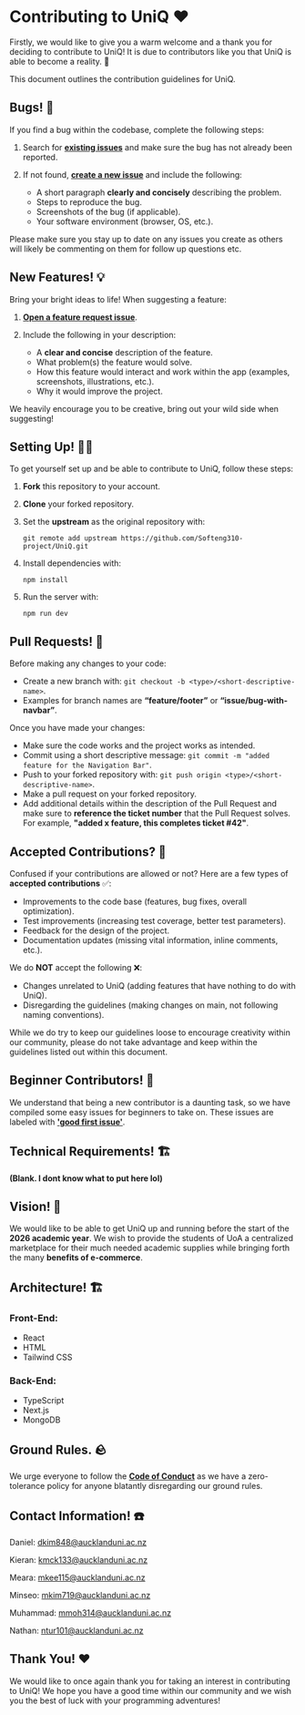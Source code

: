 # Contributing to UniQ ❤️

Firstly, we would like to give you a warm welcome and a thank you for deciding to contribute to UniQ! It is due to contributors like you that UniQ is able to become a reality. 🎉

This document outlines the contribution guidelines for UniQ.

## Bugs! 🐛

If you find a bug within the codebase, complete the following steps:

1. Search for **[existing issues](https://github.com/Softeng310-project/UniQ/issues)** and make sure the bug has not already been reported.

2. If not found, **[create a new issue](https://github.com/Softeng310-project/UniQ/issues/new)** and include the following:
    - A short paragraph **clearly and concisely** describing the problem.
    - Steps to reproduce the bug.
    - Screenshots of the bug (if applicable).
    - Your software environment (browser, OS, etc.).

Please make sure you stay up to date on any issues you create as others will likely be commenting on them for follow up questions etc.

## New Features! 💡

Bring your bright ideas to life! When suggesting a feature:

1. **[Open a feature request issue](https://github.com/Softeng310-project/UniQ/issues/new?labels=enhancement)**.

2. Include the following in your description:
    - A **clear and concise** description of the feature.
    - What problem(s) the feature would solve.
    - How this feature would interact and work within the app (examples, screenshots, illustrations, etc.).
    - Why it would improve the project.

We heavily encourage you to be creative, bring out your wild side when suggesting!

## Setting Up! 👨‍💻

To get yourself set up and be able to contribute to UniQ, follow these steps:

1. **Fork** this repository to your account.

2. **Clone** your forked repository.

3. Set the **upstream** as the original repository with:

    `git remote add upstream https://github.com/Softeng310-project/UniQ.git`

4. Install dependencies with:

    `npm install`

5. Run the server with:

    `npm run dev`

## Pull Requests! 🙇

Before making any changes to your code:

- Create a new branch with: `git checkout -b <type>/<short-descriptive-name>`.
- Examples for branch names are **“feature/footer”** or **“issue/bug-with-navbar”**.

Once you have made your changes:

- Make sure the code works and the project works as intended.
- Commit using a short descriptive message: `git commit -m "added feature for the Navigation Bar"`.
- Push to your forked repository with: `git push origin <type>/<short-descriptive-name>`.
- Make a pull request on your forked repository.
- Add additional details within the description of the Pull Request and make sure to **reference the ticket number** that the Pull Request solves. For example, **"added x feature, this completes ticket #42"**.

## Accepted Contributions? 🤷

Confused if your contributions are allowed or not? Here are a few types of **accepted contributions** ✅:

- Improvements to the code base (features, bug fixes, overall optimization).
- Test improvements (increasing test coverage, better test parameters).
- Feedback for the design of the project.
- Documentation updates (missing vital information, inline comments, etc.).

We do **NOT** accept the following ❌:

- Changes unrelated to UniQ (adding features that have nothing to do with UniQ).
- Disregarding the guidelines (making changes on main, not following naming conventions).

While we do try to keep our guidelines loose to encourage creativity within our community, please do not take advantage and keep within the guidelines listed out within this document.

## Beginner Contributors! 📖

We understand that being a new contributor is a daunting task, so we have compiled some easy issues for beginners to take on. These issues are labeled with **['good first issue'](https://github.com/Softeng310-project/UniQ/issues?q=is%3Aissue+is%3Aopen+label%3A%22good+first+issue%22)**.

## Technical Requirements! 🏗️

**(Blank. I dont know what to put here lol)**

## Vision! 👀

We would like to be able to get UniQ up and running before the start of the **2026 academic year**. We wish to provide the students of UoA a centralized marketplace for their much needed academic supplies while bringing forth the many **benefits of e-commerce**.

## Architecture! 🏗️

### Front-End:

- React
- HTML
- Tailwind CSS

### Back-End:

- TypeScript
- Next.js
- MongoDB

## Ground Rules. 🪨

We urge everyone to follow the **[Code of Conduct](CODE_OF_CONDUCT.md)** as we have a zero-tolerance policy for anyone blatantly disregarding our ground rules.

## Contact Information! ☎️

Daniel: dkim848@aucklanduni.ac.nz

Kieran: kmck133@aucklanduni.ac.nz

Meara: mkee115@aucklanduni.ac.nz

Minseo: mkim719@aucklanduni.ac.nz

Muhammad: mmoh314@aucklanduni.ac.nz

Nathan: ntur101@aucklanduni.ac.nz

## Thank You! ❤️

We would like to once again thank you for taking an interest in contributing to UniQ! We hope you have a good time within our community and we wish you the best of luck with your programming adventures!